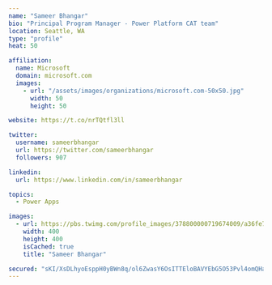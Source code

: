 ```yaml
---
name: "Sameer Bhangar"
bio: "Principal Program Manager - Power Platform CAT team"
location: Seattle, WA
type: "profile"
heat: 50

affiliation:
  name: Microsoft
  domain: microsoft.com
  images:
    - url: "/assets/images/organizations/microsoft.com-50x50.jpg"
      width: 50
      height: 50

website: https://t.co/nrTQtfl3ll

twitter:
  username: sameerbhangar
  url: https://twitter.com/sameerbhangar
  followers: 907

linkedin:
  url: https://www.linkedin.com/in/sameerbhangar

topics:
  - Power Apps

images:
  - url: https://pbs.twimg.com/profile_images/378800000719674009/a36fe7ddfab1778b76e5793772e43798_400x400.jpeg
    width: 400
    height: 400
    isCached: true
    title: "Sameer Bhangar"

secured: "sKI/XsDLhyoEsppH0yBWn8q/ol6ZwasY6OsITTEloBAVYEbG5O53Pvl4omQHaX6JxMNO0blYEQ6xNjE+ulE9HPs+2+ewpOYAqlpdESMdisqzK5DOmlTIvHFAZxjp5Y/jT1VhlCeFzQv2om6sqtgZI5WNA5LKFJnC+BFUYL5wU5ftRWxL4YLepEnuF0JrUZJ9GaqBfyCnLjyG37FRrBuRIVC+r/aCHzwUUBitoGLaLIc/tjCrSUCtdPhpk5Q9V7Msg7GngCyl8yM494TCjRfzrG+b51UDkJq9wJPQvnWx4FjST+UhZBmIfi632FxVyaGk9IXoAOtHRQjqMeGiSdDPpjrr/3WGNPHcnaZYPY2HUDroS3uUNSd7wZlB4U5EdnT9wcVePD0w+bOpUxySmth1zQ==;iBsheULXAbvfaPd6AIIZ8A=="
---
```


